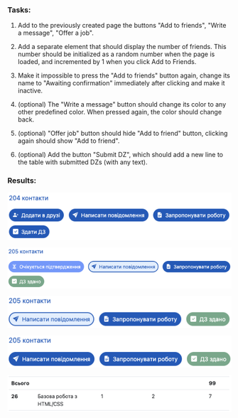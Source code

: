 ### Tasks:

1. Add to the previously created page the buttons "Add to friends", "Write a message", "Offer a job".
 
2. Add a separate element that should display the number of friends. This number should be initialized as a random number when the page is loaded, and incremented by 1 when you click Add to Friends.
 
3. Make it impossible to press the "Add to friends" button again, change its name to "Awaiting confirmation" immediately after clicking and make it inactive.
 
4. (optional) The "Write a message" button should change its color to any other predefined color. When pressed again, the color should change back.
 
5. (optional) "Offer job" button should hide "Add to friend" button, clicking again should show "Add to friend".
 
6. (optional) Add the button "Submit DZ", which should add a new line to the table with submitted DZs (with any text).

### Results:

![screen-1.png](img%2Fscreen-1.png)

![screen-2.png](img%2Fscreen-2.png)

![screen-3.png](img%2Fscreen-3.png)

![screen-4.png](img%2Fscreen-4.png)

![screen-5.png](img%2Fscreen-5.png)

